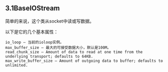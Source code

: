 ## 3.1BaseIOStream

简单的来说，这个类从socket中读或写数据。


以下是它的几个基本属性：
```
io_loop – 当前的ioloop实例。
max_buffer_size – 最大的可接受数据大小，默认是100M。
read_chunk_size – Amount of data to read at one time from the underlying transport; defaults to 64KB.
max_write_buffer_size – Amount of outgoing data to buffer; defaults to unlimited.
```